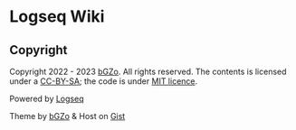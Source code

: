 # Logseq Wiki




## Copyright

Copyright 2022 - 2023 [bGZo](https://github.com/bGZo). All rights reserved. The contents is licensed under a [CC-BY-SA](https://creativecommons.org/licenses/by-sa/4.0/); the code is under [MIT licence](https://github.com/bGZo/blog/blob/main/LICENSE).

Powered by [Logseq](https://github.com/logseq/logseq)

Theme by [bGZo](https://github.com/bGZo) & Host on [Gist](https://gist.github.com/bGZo/8df460ec380a5bd4385cb8225e894cf0)